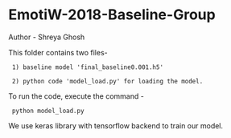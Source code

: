 # EmotiW-2018-Baseline-Group
Author - Shreya Ghosh

This folder contains two files-
     
     1) baseline model 'final_baseline0.001.h5' 
     
     2) python code 'model_load.py' for loading the model.
     
To run the code, execute the command -
     
     python model_load.py
     
We use keras library with tensorflow backend to train our model.
                
